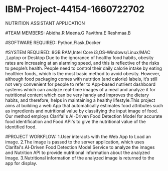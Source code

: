# IBM-Project-44154-1660722702
NUTRITION ASSISTANT APPLICATION

#TEAM MEMBERS:
Abidha.R
Meena.G
Pavithra.E
Reshmaa.B

#SOFTWARE REQUIRED:
Python,Flask,Docker

#SYSTEM REQUIRED:
8GB RAM,Intel Core i3,OS-Windows/Linux/MAC ,Laptop or Desktop
Due to the ignorance of healthy food habits, obesity rates are increasing at an alarming speed, and this is reflective of the risks to people’s health. People need to control their daily calorie intake by eating healthier foods, which is the most basic method to avoid obesity. However, although food packaging comes with nutrition (and calorie) labels,
it’s still not very convenient for people to refer to App-based nutrient dashboard systems which can analyze real-time images of a meal and analyze it for nutritional content which can be very handy and improves the dietary habits, and therefore, helps in maintaining a healthy lifestyle.This project aims at building a web App that automatically estimates 
food attributes such as ingredients and nutritional value by classifying the input image of food.  Our method employs Clarifai's AI-Driven Food Detection Model for accurate food identification and Food API's to give the nutritional value of the identified food.

#PROJECT WORKFLOW:
1.User interacts with the Web App to Load an image.
2.The image is passed to the server application, which uses Clarifai's AI-Driven Food Detection Model Service to analyze the images and Nutrition API to provide nutritional information about the analyzed Image.
3.Nutritional information of the analyzed image is returned to the app for display. 



